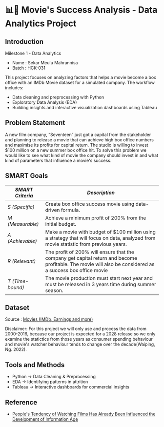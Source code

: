 # 📊🎥 Movie's Success Analysis - Data Analytics Project
## Introduction

Milestone 1 - Data Analytics

- Name  : Sekar Meulu Mahrannisa  
- Batch : HCK-031

This project focuses on analyzing factors that helps a movie become a box office with an IMDb Movie dataset for a simulated company. 
The workflow includes:

- Data cleaning and preprocessing with Python
- Exploratory Data Analysis (EDA)
- Building insights and interactive visualization dashboards using Tableau

## Problem Statement

A new film company, “Seventeen” just got a capital from the stakeholder and planning to release a movie that can achieve high box office numbers and maximise its profits for capital return. The studio is willing to invest $100 million on a new summer box office hit. To solve this problem we would like to see what kind of movie the company should invest in and what kind of parameters that influence a movie's success.

## SMART Goals

| *SMART Criteria* | *Description*                                                                                                                                                                                                                                                                  |
| ------------------ | ------------------------------------------------------------------------------------------------------------------------------------------------------------------------------------------------------------------------------------------------------------------------------------------- |
| *S (Specific)*   | Create box office success movie using data-driven formula. |
| *M (Measurable)* | Achieve a minimum profit of 200% from the initial budget.  |
| *A (Achievable)* | Make a movie with budget of $100 million using a strategy that will focus on data, analyzed from movie statistic from previous years.                                    |
| *R (Relevant)*   | The profit of 200% will ensure that the company get capital return and become profitable. The movie will also be considered as a success box office movie                                           |
| *T (Time-bound)* |The movie production must start next year and must be released in 3 years time during summer season.

## Dataset

Source : [Movies (IMDb, Earnings and more)](https://www.kaggle.com/datasets/delfinaoliva/movies)

Disclaimer: 
For this project we will only use and process the data from 2000-2016, because our project is expected for a 2028 release so we only examine the statictics from those years as consumer spending behaviour and movie's watcher behaviour tends to change over the decade(Waiping, Ng. 2022).

## Tools and Methods

- Python → Data Cleaning & Preprocessing
- EDA → Identifying patterns in attrition
- Tableau → Interactive dashboards for commercial insights

## Reference
- [People's Tendency of Watching Films Has Already Been Influenced the Development of Information Age](https://www.researchgate.net/publication/358945920_People's_Tendency_of_Watching_Films_Has_Already_Been_Influenced_the_Development_of_Information_Age)
